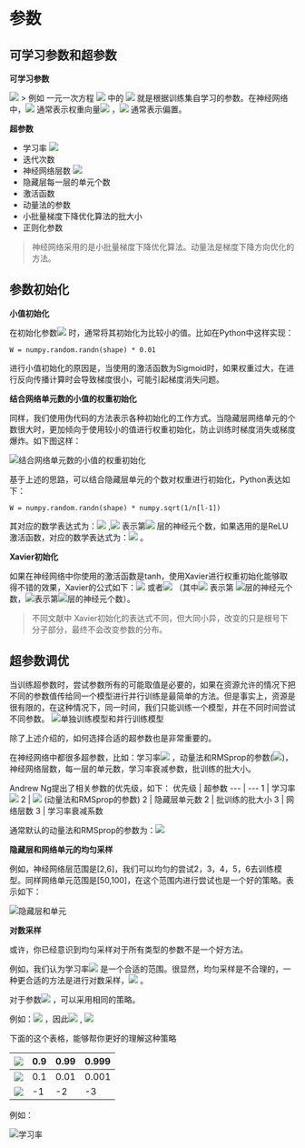 # 参数

## 可学习参数和超参数

**可学习参数**

<img src="https://latex.codecogs.com/gif.latex?W,b">
> 例如 一元一次方程 <img src="https://latex.codecogs.com/gif.latex?y&space;=&space;Wx&space;&plus;&space;b"> 中的 <img src="https://latex.codecogs.com/gif.latex?W,b"> 就是根据训练集自学习的参数。在神经网络中，<img src="https://latex.codecogs.com/gif.latex?W"> 通常表示权重向量<img src="https://latex.codecogs.com/gif.latex?[w_1,&space;w_2...,w_n]"> ，<img src="https://latex.codecogs.com/gif.latex?b"> 通常表示偏置。

**超参数**

- 学习率 <img src="https://latex.codecogs.com/gif.latex?\alpha"> 
- 迭代次数
- 神经网络层数 <img src="https://latex.codecogs.com/gif.latex?L"> 
- 隐藏层每一层的单元个数
- 激活函数
- 动量法的参数
- 小批量梯度下降优化算法的批大小
- 正则化参数

> 神经网络采用的是小批量梯度下降优化算法。动量法是梯度下降方向优化的方法。

## 参数初始化

**小值初始化**

在初始化参数<img src="https://latex.codecogs.com/gif.latex?W"> 时，通常将其初始化为比较小的值。比如在Python中这样实现：
``` 
W = numpy.random.randn(shape) * 0.01
```

进行小值初始化的原因是，当使用的激活函数为Sigmoid时，如果权重过大，在进行反向传播计算时会导致梯度很小，可能引起梯度消失问题。

**结合网络单元数的小值的权重初始化**

同样，我们使用伪代码的方法表示各种初始化的工作方式。当隐藏层网络单元的个数很大时，更加倾向于使用较小的值进行权重初始化，防止训练时梯度消失或梯度爆炸。如下图这样：

![结合网络单元数的小值的权重初始化](https://createmomo.github.io/2018/01/23/Super-Machine-Learning-Revision-Notes/weight_init.png)

基于上述的思路，可以结合隐藏层单元的个数对权重进行初始化，Python表达如下：
```
W = numpy.random.randn(shape) * numpy.sqrt(1/n[l-1])
```
其对应的数学表达式为：<img src="https://latex.codecogs.com/gif.latex?\sqrt&space;{\frac&space;{1&space;}{n^{l-1}}}"> ,<img src="https://latex.codecogs.com/gif.latex?n^{l-1}"> 表示第<img src="https://latex.codecogs.com/gif.latex?l-1"> 层的神经元个数，如果选用的是ReLU激活函数，对应的数学表达式为：<img src="https://latex.codecogs.com/gif.latex?\sqrt&space;{\frac&space;{2&space;}{n^{l-1}}}"> 。



**Xavier初始化**

如果在神经网络中你使用的激活函数是tanh，使用Xavier进行权重初始化能够取得不错的效果，Xavier的公式如下：<img src="https://latex.codecogs.com/gif.latex?\sqrt&space;{&space;\frac{1&space;}{&space;n^{l-1}}&space;}"> 或者<img src="https://latex.codecogs.com/gif.latex?\sqrt&space;{&space;\frac{&space;2&space;}{&space;n^{l-1}&space;&plus;&space;n^l}&space;}"> （其中<img src="https://latex.codecogs.com/gif.latex?n^{l-1}"> 表示第 <img src="https://latex.codecogs.com/gif.latex?l-1">层的神经元个数，<img src="https://latex.codecogs.com/gif.latex?n^l">表示第<img src="https://latex.codecogs.com/gif.latex?l">层的神经元个数）。

> 不同文献中 Xavier初始化的表达式不同，但大同小异，改变的只是根号下分子部分，最终不会改变参数的分布。

## 超参数调优
当训练超参数时，尝试参数所有的可能取值是必要的，如果在资源允许的情况下把不同的参数值传给同一个模型进行并行训练是最简单的方法。但是事实上，资源是很有限的，在这种情况下，同一时间，我们只能训练一个模型，并在不同时间尝试不同参数。
![单独训练模型和并行训练模型](https://createmomo.github.io/2018/01/23/Super-Machine-Learning-Revision-Notes/hyper_parameter_tuning.png)

除了上述介绍的，如何选择合适的超参数也是非常重要的。

在神经网络中都很多超参数，比如：学习率<img src="https://latex.codecogs.com/gif.latex?\alpha"> ，动量法和RMSprop的参数(<img src="https://latex.codecogs.com/gif.latex?\beta&space;_1,\beta&space;_2,\epsilon">)，神经网络层数，每一层的单元数，学习率衰减参数，批训练的批大小。

Andrew Ng提出了相关参数的优先级，如下：
优先级 | 超参数
--- | ---
1 | 学习率<img src="https://latex.codecogs.com/gif.latex?\alpha">
2 | <img src="https://latex.codecogs.com/gif.latex?\beta&space;_1,\beta&space;_2,\epsilon"> (动量法和RMSprop的参数)
2 | 隐藏层单元数
2 | 批训练的批大小
3 | 网络层数
3 | 学习率衰减系数

通常默认的动量法和RMSprop的参数为：<img src="https://latex.codecogs.com/gif.latex?\beta&space;_1&space;=&space;0.9,&space;\beta&space;_2&space;=&space;0.99,\epsilon&space;=&space;10^{-8}">

**隐藏层和网络单元的均匀采样**

例如，神经网络层范围是[2,6]，我们可以均匀的尝试2，3，4，5，6去训练模型。同样网络单元范围是[50,100]，在这个范围内进行尝试也是一个好的策略。表示如下：

![隐藏层和单元](https://createmomo.github.io/2018/01/23/Super-Machine-Learning-Revision-Notes/hyper_parameter_tuning_units_and_layers.png)

**对数采样**

或许，你已经意识到均匀采样对于所有类型的参数不是一个好方法。

例如，我们认为学习率<img src="https://latex.codecogs.com/gif.latex?\alpha&space;\in&space;[0.0001,1]&space;=&space;[10^{-4},10^0]"> 是一个合适的范围。很显然，均匀采样是不合理的，一种更合适的方法是进行对数采样，<img src="https://latex.codecogs.com/gif.latex?\alpha=&space;10^r,r\in&space;[-4,0]&space;(0.0001,&space;0.001,&space;0.01,&space;0.1,1)"> 。

对于参数<img src="https://latex.codecogs.com/gif.latex?\beta&space;_1,&space;\beta&space;_2"> ，可以采用相同的策略。

例如：<img src="https://latex.codecogs.com/gif.latex?1-&space;\beta=&space;10&space;^r"> ，因此<img src="https://latex.codecogs.com/gif.latex?\beta&space;=&space;1-&space;10^r"> , <img src="https://latex.codecogs.com/gif.latex?r&space;\in&space;[-3,-1]">

下面的这个表格，能够帮你更好的理解这种策略

<img src="https://latex.codecogs.com/gif.latex?\beta"> | 0.9 | 0.99 | 0.999
--- | ---| --- | ---
<img src="https://latex.codecogs.com/gif.latex?1&space;-&space;\beta"> | 0.1 | 0.01 | 0.001
<img src="https://latex.codecogs.com/gif.latex?r">  | -1 | -2 | -3

例如：

![学习率](https://createmomo.github.io/2018/01/23/Super-Machine-Learning-Revision-Notes/hyper_parameter_tuning_alpha_and_beta.png)
